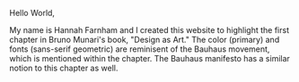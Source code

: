 Hello World, 

My name is Hannah Farnham and I created this website to highlight the first chapter in Bruno Munari's book, "Design as Art." The color (primary) and fonts (sans-serif geometric) are reminisent of the Bauhaus movement, which is mentioned within the chapter. The Bauhaus manifesto has a similar notion to this chapter as well. 
